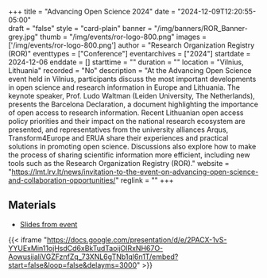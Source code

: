 +++
title = "Advancing Open Science 2024" 
date = "2024-12-09T12:20:55-05:00"  
draft = "false" 
style = "card-plain" 
banner = "/img/banners/ROR_Banner-grey.jpg" 
thumb = "/img/events/ror-logo-800.png" 
images = ['/img/events/ror-logo-800.png']
author = "Research Organization Registry (ROR)" 
eventtypes = ["Conference"]
eventarchives = ["2024"]
startdate = 2024-12-06
enddate = []
starttime = ""
duration = ""
location = "Vilnius, Lithuania"
recorded = "No"
description = "At the Advancing Open Science event held in Vilnius, participants discuss the most important developments in open science and research information in Europe and Lithuania. The keynote speaker, Prof. Ludo Waltman (Leiden University, The Netherlands), presents the Barcelona Declaration, a document highlighting the importance of open access to research information. Recent Lithuanian open access policy priorities and their impact on the national research ecosystem are presented, and representatives from the university alliances Arqus, Transform4Europe and ERUA share their experiences and practical solutions in promoting open science. Discussions also explore how to make the process of sharing scientific information more efficient, including new tools such as the Research Organization Registry (ROR)."
website = "https://lmt.lrv.lt/news/invitation-to-the-event-on-advancing-open-science-and-collaboration-opportunities/"
reglink = ""
+++


## Materials 

- [Slides from event](https://docs.google.com/presentation/d/e/2PACX-1vS-YYUExMin11ojHsdCd6xBkTudTaoijOlRxNH67O-AowusijaliVGZFznfZq_73XNL6gTNb1ql6n1T/pub?start=false&loop=false&delayms=3000#slide=id.g1cb2fb882f9_0_87)

{{< iframe "https://docs.google.com/presentation/d/e/2PACX-1vS-YYUExMin11ojHsdCd6xBkTudTaoijOlRxNH67O-AowusijaliVGZFznfZq_73XNL6gTNb1ql6n1T/embed?start=false&loop=false&delayms=3000" >}}


